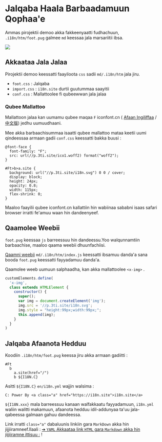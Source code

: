 # Jalqaba Haala Barbaadamuun Qophaa'e

Ammas pirojektii demoo akka fakkeenyaatti fudhachuun, `.i18n/htm/foot.pug` galmee `md` keessaa jala marsariitii ibsa.

![](https://p.3ti.site/1721286077.avif)

## Akkaataa Jala Jalaa

Pirojektii demoo keessatti faayiloota `css` sadii `md/.i18n/htm` jala jiru.

* `foot.css` : Jalqaba
* `import.css` : `i18n.site` durtii guutummaa saayitii
* `conf.css` : Mallattoolee fi qubeewwan jala jalaa

### Qubee Mallattoo

Mallattoon jalaa kan uumamu qubee maqaa `F` iconfont.cn ( [Afaan Ingiliffaa](https://www.iconfont.cn/?lang=en-us) /[中文版](https://www.iconfont.cn/?lang=zh)) jedhu uumuudhaani.

Mee akka barbaachisummaa isaatti qubee mallattoo mataa keetii uumi qindeessaa armaan gadii `conf.css` keessatti bakka buusi :

```
@font-face {
  font-family: "F";
  src: url(//p.3ti.site/ico1.woff2) format("woff2");
}

#Ft>b>a.site {
  background: url("//p.3ti.site/i18n.svg") 0 0 / cover;
  display: block;
  height: 24px;
  opacity: 0.8;
  width: 115px;
  flex-shrink: 0;
}
```

Maaloo faayilii qubee iconfont.cn kallattiin hin wabiinaa sababni isaas safari browser irratti fe'amuu waan hin dandeenyeef.

## Qaamolee Weebii

`foot.pug` keessaa `js` barreessuu hin dandeessu.Yoo walqunnamtiin barbaachise, maaloo qaama weebii dhuunfachiisi.

[Qaamni weebii](https://www.freecodecamp.org/news/build-your-first-web-component/) `md/.i18n/htm/index.js` keessatti ibsamuu danda'a sana booda `foot.pug` keessatti fayyadamuu danda'a.

Qaamolee weeb uumuun salphaadha, kan akka mallattoolee `<x-img>` .

```js
customElements.define(
  'x-img',
  class extends HTMLElement {
    constructor() {
      super();
      var img = document.createElement('img');
      img.src = '//p.3ti.site/i18n.svg';
      img.style = "height:99px;width:99px;";
      this.append(img);
    }
  }
)
```

## Jalqaba Afaanota Hedduu

Koodiin `.i18n/htm/foot.pug` keessa jiru akka armaan gadiitti :

```
#Ft
  b
    a.site(href="/")
    b ${I18N.C}
```

Asitti `${I18N.C}` `en/i18n.yml` wajjin walsima :

```
C: Power By <a class="a" href="https://i18n.site">i18n.site</a>
```

`${I18N.xxx}` mala barreessuu kanaan walfakkaatu fayyadamuun, `i18n.yml` waliin walitti makamuun, afaanota hedduu idil-addunyaa ta'uu jala-qabeessa galmaan gahuu dandeessa.

Link irratti `class="a"` dabaluunis linkiin gara `MarkDown` akka hin jijjiiramneef.Ilaali :
 [➔ `YAML` Akkaataa link `HTML` gara `Markdown` akka hin jijjiiramne ittisuu :](/i18/qa#H2) !